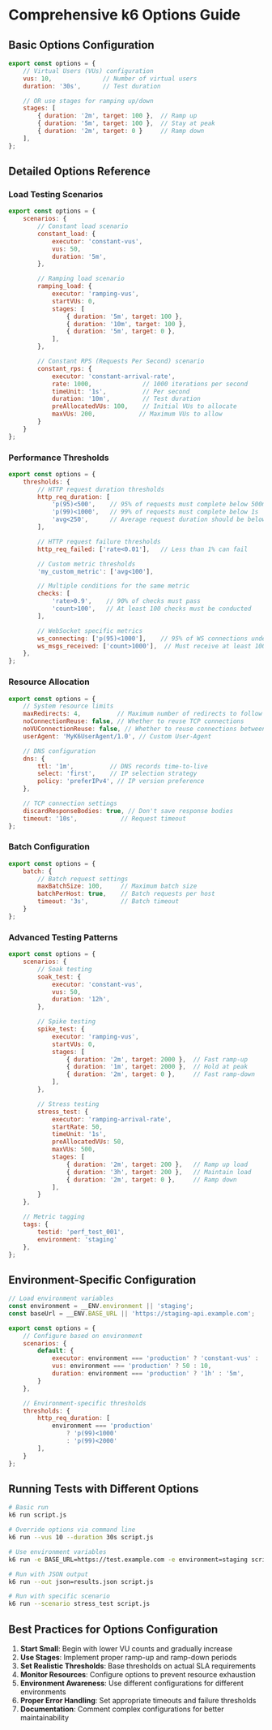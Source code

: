 # Comprehensive k6 Options Guide

## Basic Options Configuration

```javascript
export const options = {
    // Virtual Users (VUs) configuration
    vus: 10,              // Number of virtual users
    duration: '30s',      // Test duration

    // OR use stages for ramping up/down
    stages: [
        { duration: '2m', target: 100 },  // Ramp up
        { duration: '5m', target: 100 },  // Stay at peak
        { duration: '2m', target: 0 }     // Ramp down
    ],
};
```

## Detailed Options Reference

### Load Testing Scenarios

```javascript
export const options = {
    scenarios: {
        // Constant load scenario
        constant_load: {
            executor: 'constant-vus',
            vus: 50,
            duration: '5m',
        },

        // Ramping load scenario
        ramping_load: {
            executor: 'ramping-vus',
            startVUs: 0,
            stages: [
                { duration: '5m', target: 100 },
                { duration: '10m', target: 100 },
                { duration: '5m', target: 0 },
            ],
        },

        // Constant RPS (Requests Per Second) scenario
        constant_rps: {
            executor: 'constant-arrival-rate',
            rate: 1000,              // 1000 iterations per second
            timeUnit: '1s',          // Per second
            duration: '10m',         // Test duration
            preAllocatedVUs: 100,    // Initial VUs to allocate
            maxVUs: 200,            // Maximum VUs to allow
        }
    }
};
```

### Performance Thresholds

```javascript
export const options = {
    thresholds: {
        // HTTP request duration thresholds
        http_req_duration: [
            'p(95)<500',    // 95% of requests must complete below 500ms
            'p(99)<1000',   // 99% of requests must complete below 1s
            'avg<250',      // Average request duration should be below 250ms
        ],

        // HTTP request failure thresholds
        http_req_failed: ['rate<0.01'],   // Less than 1% can fail

        // Custom metric thresholds
        'my_custom_metric': ['avg<100'],

        // Multiple conditions for the same metric
        checks: [
            'rate>0.9',    // 90% of checks must pass
            'count>100',   // At least 100 checks must be conducted
        ],

        // WebSocket specific metrics
        ws_connecting: ['p(95)<1000'],    // 95% of WS connections under 1s
        ws_msgs_received: ['count>1000'],  // Must receive at least 1000 messages
    },
};
```

### Resource Allocation

```javascript
export const options = {
    // System resource limits
    maxRedirects: 4,          // Maximum number of redirects to follow
    noConnectionReuse: false, // Whether to reuse TCP connections
    noVUConnectionReuse: false, // Whether to reuse connections between VUs
    userAgent: 'MyK6UserAgent/1.0', // Custom User-Agent

    // DNS configuration
    dns: {
        ttl: '1m',          // DNS records time-to-live
        select: 'first',    // IP selection strategy
        policy: 'preferIPv4', // IP version preference
    },

    // TCP connection settings
    discardResponseBodies: true, // Don't save response bodies
    timeout: '10s',            // Request timeout
};
```

### Batch Configuration

```javascript
export const options = {
    batch: {
        // Batch request settings
        maxBatchSize: 100,     // Maximum batch size
        batchPerHost: true,    // Batch requests per host
        timeout: '3s',         // Batch timeout
    }
};
```

### Advanced Testing Patterns

```javascript
export const options = {
    scenarios: {
        // Soak testing
        soak_test: {
            executor: 'constant-vus',
            vus: 50,
            duration: '12h',
        },

        // Spike testing
        spike_test: {
            executor: 'ramping-vus',
            startVUs: 0,
            stages: [
                { duration: '2m', target: 2000 },  // Fast ramp-up
                { duration: '1m', target: 2000 },  // Hold at peak
                { duration: '2m', target: 0 },     // Fast ramp-down
            ],
        },

        // Stress testing
        stress_test: {
            executor: 'ramping-arrival-rate',
            startRate: 50,
            timeUnit: '1s',
            preAllocatedVUs: 50,
            maxVUs: 500,
            stages: [
                { duration: '2m', target: 200 },   // Ramp up load
                { duration: '3h', target: 200 },   // Maintain load
                { duration: '2m', target: 0 },     // Ramp down
            ],
        }
    },

    // Metric tagging
    tags: {
        testid: 'perf_test_001',
        environment: 'staging'
    },
};
```

## Environment-Specific Configuration

```javascript
// Load environment variables
const environment = __ENV.environment || 'staging';
const baseUrl = __ENV.BASE_URL || 'https://staging-api.example.com';

export const options = {
    // Configure based on environment
    scenarios: {
        default: {
            executor: environment === 'production' ? 'constant-vus' : 'ramping-vus',
            vus: environment === 'production' ? 50 : 10,
            duration: environment === 'production' ? '1h' : '5m',
        }
    },

    // Environment-specific thresholds
    thresholds: {
        http_req_duration: [
            environment === 'production' 
                ? 'p(99)<1000' 
                : 'p(99)<2000'
        ],
    }
};
```

## Running Tests with Different Options

```bash
# Basic run
k6 run script.js

# Override options via command line
k6 run --vus 10 --duration 30s script.js

# Use environment variables
k6 run -e BASE_URL=https://test.example.com -e environment=staging script.js

# Run with JSON output
k6 run --out json=results.json script.js

# Run with specific scenario
k6 run --scenario stress_test script.js
```

## Best Practices for Options Configuration

1. **Start Small**: Begin with lower VU counts and gradually increase
2. **Use Stages**: Implement proper ramp-up and ramp-down periods
3. **Set Realistic Thresholds**: Base thresholds on actual SLA requirements
4. **Monitor Resources**: Configure options to prevent resource exhaustion
5. **Environment Awareness**: Use different configurations for different environments
6. **Proper Error Handling**: Set appropriate timeouts and failure thresholds
7. **Documentation**: Comment complex configurations for better maintainability
